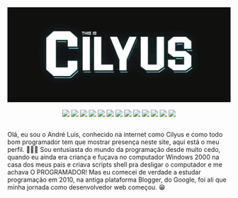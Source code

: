 <img src="https://raw.githubusercontent.com/Cilyus/Cilyus/main/img/1.gif" />
<p align="center">
<img src="https://img.shields.io/badge/-JAVA-ea2e2f?style=flat-square&logo=java&logoColor=white"/>
<img src="https://img.shields.io/badge/-HTML5-E34F26?style=flat-square&logo=html5&logoColor=white"/>
<img src="https://img.shields.io/badge/-CSS3-1572B6?style=flat-square&logo=css3"/>
<img src="https://img.shields.io/badge/-SASS-hotpink?style=flat-square&logo=sass&logoColor=white"/>
<img src="https://img.shields.io/badge/-Bootstrap-563D7C?style=flat-square&logo=bootstrap"/>
<img src="https://img.shields.io/badge/-jQuery-0769ad?style=flat-square&logo=jQuery&logoColor=white"/>
<img src="https://img.shields.io/badge/-JavaScript-black?style=flat-square&logo=javascript"/>
<img src="https://img.shields.io/badge/-Nodejs-6da55f?style=flat-square&logo=node.js&logoColor=white"/>
<img src="https://img.shields.io/badge/-React-black?style=flat-square&logo=react"/>
<img src="https://img.shields.io/badge/-PHP-000658?style=flat-square&logo=PHP"/>
<img src="https://img.shields.io/badge/-Laravel-ff2d20?style=flat-square&logo=Laravel&logoColor=white""/>
<img src="https://img.shields.io/badge/-MongoDB-black?style=flat-square&logo=mongodb"/>
<img src="https://img.shields.io/badge/-MySQL-black?style=flat-square&logo=mysql"/>

</p>
<div style="display: inline-block">
    <p align="left">
        Olá, eu sou o André Luis, conhecido na internet como Cilyus e como todo bom programador tem que mostrar presença
        neste site, aqui está o meu perfil. 👨🏻‍💻 Sou entusiasta do mundo da programação desde muito cedo, quando eu
        ainda era criança e fuçava no computador Windows 2000 na casa dos meus pais e criava scripts shell pra desligar
        o computador e me achava O PROGRAMADOR! Mas eu comecei de verdade a estudar programação em 2010, na antiga
        plataforma Blogger, do Google, foi ali que minha jornada como desenvolvedor web começou. 😁
    </p>
</div>
